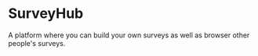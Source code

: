 # SurveyHub
A platform where you can build your own surveys as well as browser other people's surveys.
